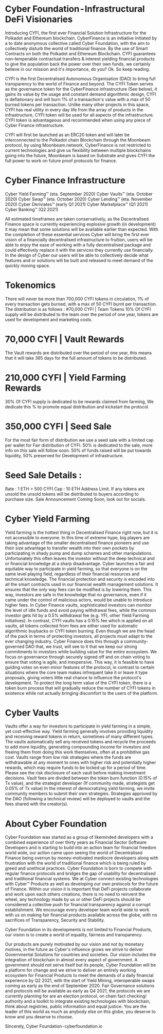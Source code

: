 # Cyber Foundation - Infrastructural DeFi Visionaries

Introducing CYFI, the first ever Financial Solution Infrastructure for the Polkadot and Ethereum blockchain.
CyberFinance is an initiative initiated by a to date anonymous collective called Cyber Foundation, with the aim to collectively disturb the world of traditional finance. By the use of Smart Contracts on both the Polkadot and Ethereum Blockchain. CYFI guarantees non-temperable contractual transfers & interest yielding financial products to give the population back the power over their own funds, we certainly believe in our mission and it's importance, do you?
Ok. So keep reading.

CYFI is the first Decentralised Autonomous Organisation (DAO) to bring full transparency to the world of Finance and beyond. The CYFI Token serves as the governance token for the CyberFinance infrastructure (See below), it gains its value by the usage and constant demand algorithmic design, CYFI is deflationary and will burn 1% of a transaction's value with a max of 50 burned tokens per transaction. Unlike many other projects in this space, CYFI has real utility in every day life from the array of products in the infrastructure, CYFI token will be used for all aspects of the infrastructure. CYFI token is advantageous and recommended when using any piece of Cyber Finance infrastructure.

CYFI will first be launched as an ERC20 token and will later be interconnected to the Polkadot chain Blockchain through the Moonbeam protocol, by using Moonbeam.network, CyberFinance is not restricted to current technologies and give us flexibility between multiple blockchains going into the future, Moonbeam is based on Substrate and gives CYFI the full power to work on future proof protocols for finance.

# Cyber Finance Infrastructure
Cyber Yield Farming™ (eta. September 2020)
Cyber Vaults™ (eta. October 2020)
Cyber Swap™ (eta. October 2020)
Cyber Lending™ (eta. November 2020)
Cyber Deriviates™ (early Q1 2021)
Cyber Marketplace™ (Q1 2021)
Cyber Banking™ (Q2 2021)

All estimated timeframes are taken conservatively, as the Decentralised Finance space is currently experiencing explosive growth (in development) it may mean that some solutions will be available earlier than expected.
With the completion of these essential services Cyber will bring the first ever vision of a financially decentralised infrastructure to fruition, users will be able to enjoy the ease of working with a fully decentralised package and could effectively replace it with the services they currently use financially. In the design of Cyber our users will be able to collectively decide what features and or solutions will be built and released to meet demand of the quickly moving space.

# Tokenomics
There will never be more than 700,000 CYFI tokens in circulation, 1% of every transaction gets burned, with a max of 50 CYFI burnt per transaction.
The distribution is as follows :
#70,000 CYFI | Team Tokens
10% Of CYFI supply will be distributed to the team over the period of one year, tokens are used for development and marketing costs.

# 70,000 CYFI | Vault Rewards
The Vault rewards are distributed over the period of one year, this means that it will take 365 days for the full amount of tokens to be distributed.

# 210,000 CYFI | Yield Farming Rewards
30% Of CYFI supply is dedicated to be rewards claimed from farming, We dedicate this % to promote equal distribution and kickstart the protocol.

# 350,000 CYFI | Seed Sale
For the most fair form of distribution we use a seed sale with a limited cap per wallet for Fair distribution of CYFI. 50% is dedicated to the sale, more info on this sale will follow soon. 50% of funds raised will be put towards liquidity, 50% preserved for Development of infrastructure.

# Seed Sale Details :
Rate : 1 ETH = 500 CYFI
Cap : 10 ETH Address Limit.
If any tokens are unsold the unsold tokens will be distributed to buyers according to purchase size.
Sale Announcement Coming Soon, look out for socials.

# Cyber Yield Farming
Yield farming is the hottest thing in Decentralised Finance right now, but it is not accessible to everyone. In this time of extreme hype, big players are taking advantage of the smaller decentralised finance pioneers and use their size advantage to transfer wealth into their own pockets by participating in shady pump and dump schemes and other manipulations. Unfortunately this often leaves the investor without the deep technical and or financial knowledge at a sharp disadvantage.
Cyber launches a fair and equitable way to participate in yield farming, so that everyone is on the same level playing field, regardless of their financial resources and technical knowledge. The financial protection and security is encoded into all the smart contracts used in our financial wealth management solutions. It ensures that the only way fees can be modified is by lowering them. This way, investors are safe in the knowledge that no governance, even if it came under the control of malicious actors, would be unable to introduce higher fees.
In Cyber Finance vaults, sophisticated investors can monitor the level of idle funds and avoid paying withdrawal fees, while the common investor gets hit by a 0.5% withdrawal fee (e.g. YFI, other Yield Farming initiatives). In contrast, CYFI vaults has a 0.15% fee which is applied on all vaults, all tokens collected from fees are either used for automatic algorithmic buybacks or CYFI token burning. Even though we are the head of the pack in terms of protecting investors, all projects must adapt to the ever changing industry.
Cyber Finance does this through a community-governed DAO that, we trust, will see to it that we keep our strong commitments to investors while building value for the entire ecosystem. We focus on governance through securely signed off and on chain voting to ensure that voting is agile, and inexpensive. This way, it is feasible to have guiding votes on even minor features of the protocol, in contrast to certain situations where the core team makes infrequent take it or leave it type proposals, giving voters little real chance to influence the protocol's development.
To protect the long term value of the CYFI token, there is a token burn process that will gradually reduce the number of CYFI tokens in existence while not actually bringing discomfort to the users of the platform.

# Cyber Vaults
Vaults offer a way for investors to participate in yield farming in a simple, yet cost-effective way. Yield farming generally involves providing liquidity and receiving reward tokens in return, sometimes of many different types. The vaults automatically sell any received tokens and recycle the proceeds to add more liquidity, generating compounding income for investors and freeing them from doing this work themselves, often at a prohibitive gas cost.
Vaults range from low risk strategies where the funds are withdrawable at any moment to ones with higher risk and potentially higher rewards, which may require funds to be locked up for a period of time. Please see the risk disclosure of each vault before making investment decisions.
Vault fees are divided between the token burn function (0.15% of Tx value), and the strategist developer (If community made, strategists get 0.05% of Tx value) In the interest of democratizing yield farming, we invite community members to submit their own strategies. Strategies approved by the DAO (following a technical review) will be deployed to vaults and the fees shared with the creator(s).

# About Cyber Foundation
Cyber Foundation was started as a group of likeminded developers with a combined experience of over thirty years as Financial Sector Software Developers and is starting to build into an action team for financial freedom world wide, our action came upon seeing the world of Decentralised Finance being overrun by money-motivated mediocre developers along with frustration with the world of traditional finance which is being ruled by greed and unethical practices. Cyber Foundation is born to compete with regular finance protocols and bridges the gap of usability for decentralised and traditional financial systems. We at Cyber connect existing technologies with Cyber™ Products as well as developing our own protocols for the future of Finance. Within our vision it is important that DeFi projects collaborate and work upon each others creations, there is no need to reinvent the wheel, any technology made by us or other DeFi projects should be considered a collective push for financial transparency against a corrupt establishment. We encourage every developer team world wide to work with us on making fair financial products available across the globe, with no sacrifices of Transparency, Security and Stability.

Cyber Foundation in its developments is not limited to Financial Products, our vision is to create a world of equality, fairness and transparency.

Our products are purely motivated by our vision and not by monetary motives, in the future as Cyber's influence grows we strive to deliver Governmental Solutions for countries and societies. Our vision includes the integration of blockchain in almost every aspect of government. A government should not serve itself but its people, Cyber Foundation will be a platform for change and we strive to deliver an entirely working ecosystem for Financial Products to meet the demands of a daily financial experience by Q2 2021, with the start of Yield Mining, interoperable swaps coming as early as the end of September 2020. Fair Governance solutions and protocols will be available as early as Q4 2021, the protocols we are currently planning for are an election protocol, on chain fact checking/ authority and a toolkit to integrate existing technologies with blockchain, think about registries, public information and equal justice. You are the leader of this world as much as anybody else on this globe, you deserve to know and you deserve to choose.

Sincerely,
Cyber Foundation - cyberfoundation.io

